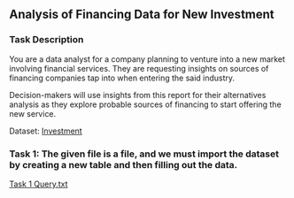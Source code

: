 ##  Analysis of Financing Data for New Investment

### Task Description
You are a data analyst for a company planning to venture into a new market involving financial services. They are requesting insights on sources of financing companies tap into when entering the said industry. 

Decision-makers will use insights from this report for their alternatives analysis as they explore probable sources of financing to start offering the new service.

Dataset: [Investment](https://drive.google.com/file/d/1FL5OmKmRo_D5Wnws6vfzUpdypwxRxf8y/view?usp=drive_link)

### Task 1: The given file is a file, and we must import the dataset by creating a new table and then filling out the data.
[Task 1 Query.txt](https://github.com/ailaumalin/Data-Analysis-Projects/files/12279470/Task.1.Query.txt)



